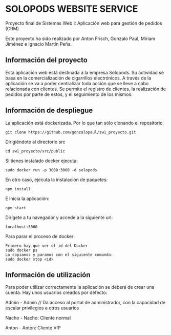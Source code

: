 # SOLOPODS WEBSITE SERVICE

Proyecto final de Sistemas Web I: Aplicación web para gestión de pedidos (CRM)

Este proyecto ha sido realizado por Anton Frisch, Gonzalo Paúl, Miriam Jiménez e Ignacio Martín Peña.

## Información del proyecto
Esta aplicación web está destinada a la empresa Solopods. Su actividad se basa en la comercialización de cigarrillos electrónicos. A través de la aplicación se va a poder centralizar toda acción que se lleve a cabo relacionada con clientes. 
Se permite el registro de clientes, la realización de pedidos por parte de estos, y el seguimiento de los mismos.

## Información de despliegue
La aplicación está dockerizada. Por lo que tan sólo clonando el repositorio
````
git clone https://github.com/gonzalopaul/sw1_proyecto.git
````
Dirigiéndote al directorio src
````
cd sw1_proyecto/src/public
````
Si tienes instalado docker ejecuta:
````
sudo docker run -p 3000:3000 -d solopods
````
En otro caso, ejecuta la instalación de paquetes:
````
npm install
````
E inicia la aplicación:
````
npm start
````
Dirígete a tu navegador y accede a la siguiente url:
````
localhost:3000
````
Para parar el proceso de docker:
````
Primero hay que ver el id del Docker
sudo docker ps
Lo copiamos y paramos con el siguiente comando:
sudo docker stop <id>
````

## Información de utilización

Para poder utilizar correctamente la aplicación se deberá de crear una cuenta. Hay unos usuarios creados por defecto:

Admin - Admin // Da acceso al portal de administrador, con la capacidad de escalar privilegios a otros usuarios

Nacho - Nacho: Cliente normal

Anton - Anton: Cliente VIP

